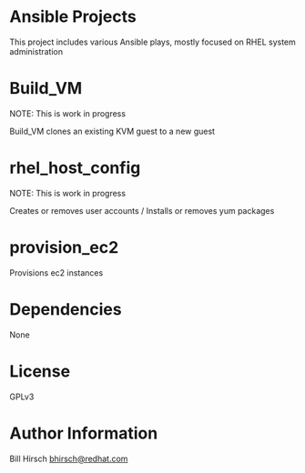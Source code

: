 # Ansible Projects
This project includes various Ansible plays, mostly focused on RHEL system administration

# Build_VM
NOTE:  This is work in progress

Build_VM clones an existing KVM guest to a new guest

# rhel_host_config
NOTE:  This is work in progress

Creates or removes user accounts / Installs or removes yum packages

# provision_ec2

Provisions ec2 instances

# Dependencies 
None


# License
GPLv3
# Author Information
Bill Hirsch bhirsch@redhat.com

